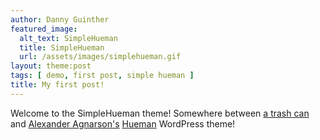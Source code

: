 ```yaml
---
author: Danny Guinther
featured_image:
  alt_text: SimpleHueman
  title: SimpleHueman
  url: /assets/images/simplehueman.gif
layout: theme:post
tags: [ demo, first post, simple hueman ]
title: My first post!
---
```

Welcome to the SimpleHueman theme! Somewhere between [a trash can][SimpleHuman]
and [Alexander Agnarson's][alxmedia.se] [Hueman][alxmedia.se - Hueman theme]
WordPress theme!

[SimpleHuman]: http://www.simplehuman.com/ "Simple Human | Tools for efficient living"
[alxmedia.se - Hueman theme]: http://alxmedia.se/themes/hueman/
[alxmedia.se]: http://alxmedia.se/ "AlxMedia - Alexander Agnarson, Web Designer and WordPress guy"
